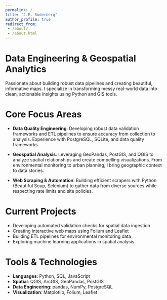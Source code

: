 ```yaml
---
permalink: /
title: "J.E. Soderberg"
author_profile: true
redirect_from: 
 - /about/
 - /about.html
---
```


Data Engineering & Geospatial Analytics 
======
Passionate about building robust data pipelines and creating beautiful, informative maps. I specialize in transforming messy real-world data into clean, actionable insights using Python and GIS tools.

Core Focus Areas
======
* **Data Quality Engineering**: Developing robust data validation frameworks and ETL pipelines to ensure accuracy from collection to analysis. Experience with PostgreSQL, SQLite, and data quality frameworks.

* **Geospatial Analysis**: Leveraging GeoPandas, PostGIS, and QGIS to analyze spatial relationships and create compelling visualizations. From environmental monitoring to urban planning, I bring geographic context to data stories.

* **Web Scraping & Automation**: Building efficient scrapers with Python (Beautiful Soup, Selenium) to gather data from diverse sources while respecting rate limits and site policies.

Current Projects
======
* Developing automated validation checks for spatial data ingestion
* Creating interactive web maps using Folium and Leaflet
* Building ETL pipelines for environmental monitoring data
* Exploring machine learning applications in spatial analysis

Tools & Technologies
======
* **Languages**: Python, SQL, JavaScript
* **Spatial**: QGIS, ArcGIS, GeoPandas, PostGIS
* **Data Engineering**: pandas, NumPy, PostgreSQL
* **Visualization**: Matplotlib, Folium, Leaflet


